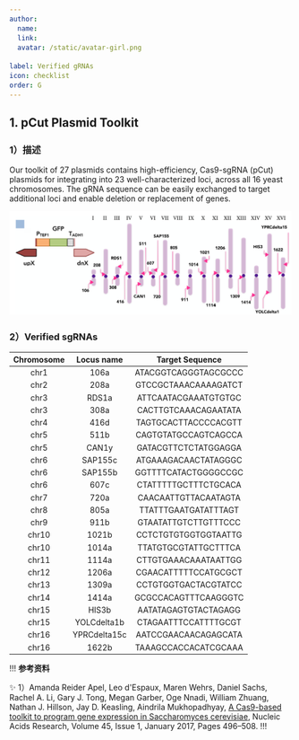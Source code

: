 ```yaml
---
author:
  name: 
  link: 
  avatar: /static/avatar-girl.png

label: Verified gRNAs
icon: checklist
order: G
---
```


## 1. pCut Plasmid Toolkit

### 1）描述

Our toolkit of 27 plasmids contains high-efficiency, Cas9-sgRNA (pCut) plasmids for integrating into 23 well-characterized loci, across all 16 yeast chromosomes. The gRNA sequence can be easily exchanged to target additional loci and enable deletion or replacement of genes.

![The GFP reporter cassette (PTEF1-GFP-TADH1) was integrated into each site (indicated by pink arrows) using a Cas9-sgRNAplasmid (pCut). ](../static/23ChromosomalSites.png)

### 2）Verified sgRNAs

| **Chromosome** |	**Locus name** |	**Target Sequence** |
|:---:|:---:|:---:|
|chr1 |	106a |	ATACGGTCAGGGTAGCGCCC |
|chr2 |	208a |	GTCCGCTAAACAAAAGATCT |
|chr3 |	RDS1a |	ATTCAATACGAAATGTGTGC |
|chr3 |	308a |	CACTTGTCAAACAGAATATA |
|chr4 |	416d |	TAGTGCACTTACCCCACGTT |
|chr5 |	511b |	CAGTGTATGCCAGTCAGCCA |
|chr5 |	CAN1y |	GATACGTTCTCTATGGAGGA |
|chr6 |	SAP155c |	ATGAAAGACAACTATAGGGC |
|chr6 |	SAP155b |	GGTTTTCATACTGGGGCCGC |
|chr6 |	607c |	CTATTTTTGCTTTCTGCACA |
|chr7 |	720a |	CAACAATTGTTACAATAGTA |
|chr8 |	805a |	TTATTTGAATGATATTTAGT |
|chr9 |	911b |	GTAATATTGTCTTGTTTCCC |
|chr10 |	1021b |	CCTCTGTGTGGTGGTAATTG |
|chr10 |	1014a |	TTATGTGCGTATTGCTTTCA |
|chr11 |	1114a |	CTTGTGAAACAAATAATTGG |
|chr12 |	1206a |	CGAACATTTTTCCATGCGCT |
|chr13 |	1309a |	CCTGTGGTGACTACGTATCC |
|chr14 |	1414a |	GCGCCACAGTTTCAAGGGTC |
|chr15 |	HIS3b |	AATATAGAGTGTACTAGAGG |
|chr15 |	YOLCdelta1b |	CTAGAATTTCCATTTTGCGT |
|chr16 |	YPRCdelta15c |	AATCCGAACAACAGAGCATA |
|chr16 |	1622b |	TAAAGCCACCACATCGCAAA |


!!! **参考资料**

:sparkles: 1）Amanda Reider Apel, Leo d'Espaux, Maren Wehrs, Daniel Sachs, Rachel A. Li, Gary J. Tong, Megan Garber, Oge Nnadi, William Zhuang, Nathan J. Hillson, Jay D. Keasling, Aindrila Mukhopadhyay, [A Cas9-based toolkit to program gene expression in Saccharomyces cerevisiae](https://academic.oup.com/nar/article/45/1/496/2572058#), Nucleic Acids Research, Volume 45, Issue 1, January 2017, Pages 496–508.
!!!